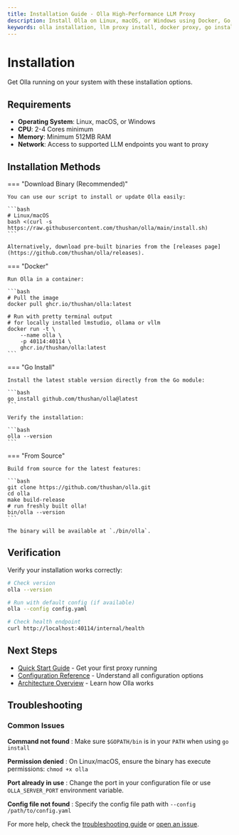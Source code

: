 ```yaml
---
title: Installation Guide - Olla High-Performance LLM Proxy
description: Install Olla on Linux, macOS, or Windows using Docker, Go, or pre-built binaries. Complete setup guide for the high-performance LLM proxy and load balancer.
keywords: olla installation, llm proxy install, docker proxy, go install, binary download, linux install, macos install, windows install
---
```


# Installation

Get Olla running on your system with these installation options.

## Requirements

- **Operating System**: Linux, macOS, or Windows
- **CPU**: 2-4 Cores minimum
- **Memory**: Minimum 512MB RAM
- **Network**: Access to supported LLM endpoints you want to proxy

## Installation Methods

=== "Download Binary (Recommended)"

    You can use our script to install or update Olla easily:

    ```bash
    # Linux/macOS
    bash <(curl -s https://raw.githubusercontent.com/thushan/olla/main/install.sh)
    ```

    Alternatively, download pre-built binaries from the [releases page](https://github.com/thushan/olla/releases).

=== "Docker"

    Run Olla in a container:

    ```bash
    # Pull the image
    docker pull ghcr.io/thushan/olla:latest

    # Run with pretty terminal output 
    # for locally installed lmstudio, ollama or vllm
    docker run -t \
        --name olla \
        -p 40114:40114 \
        ghcr.io/thushan/olla:latest
    ```

=== "Go Install"

    Install the latest stable version directly from the Go module:

    ```bash
    go install github.com/thushan/olla@latest
    ```

    Verify the installation:

    ```bash
    olla --version
    ```

=== "From Source"

    Build from source for the latest features:

    ```bash
    git clone https://github.com/thushan/olla.git
    cd olla
    make build-release
    # run freshly built olla!
    bin/olla --version
    ```

    The binary will be available at `./bin/olla`.


## Verification

Verify your installation works correctly:

```bash
# Check version
olla --version

# Run with default config (if available)
olla --config config.yaml

# Check health endpoint
curl http://localhost:40114/internal/health
```

## Next Steps

- [Quick Start Guide](quickstart.md) - Get your first proxy running
- [Configuration Reference](../configuration/reference.md) - Understand all configuration options
- [Architecture Overview](../development/architecture.md) - Learn how Olla works

## Troubleshooting

### Common Issues

**Command not found**
: Make sure `$GOPATH/bin` is in your `PATH` when using `go install`

**Permission denied**
: On Linux/macOS, ensure the binary has execute permissions: `chmod +x olla`

**Port already in use**
: Change the port in your configuration file or use `OLLA_SERVER_PORT` environment variable.

**Config file not found**
: Specify the config file path with `--config /path/to/config.yaml`

For more help, check the [troubleshooting guide](../development/contributing.md#troubleshooting) or [open an issue](https://github.com/thushan/olla/issues).